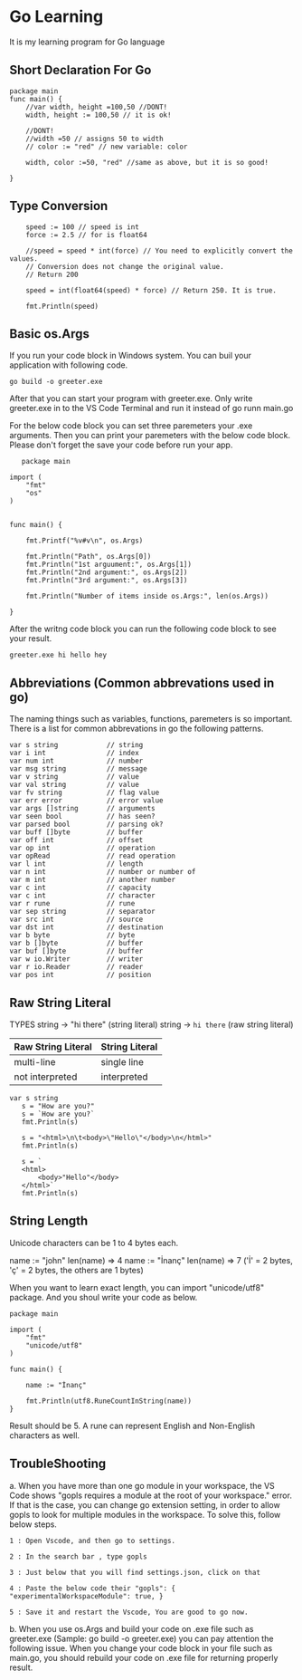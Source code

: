 # Go Learning
It is my learning program for Go language

## Short Declaration For Go
```
package main 
func main() {
    //var width, height =100,50 //DONT!
    width, height := 100,50 // it is ok!

    //DONT!
    //width =50 // assigns 50 to width
    // color := "red" // new variable: color

    width, color :=50, "red" //same as above, but it is so good!

}
```
## Type Conversion

```
	speed := 100 // speed is int
	force := 2.5 // for is float64

	//speed = speed * int(force) // You need to explicitly convert the values.
	// Conversion does not change the original value.
	// Return 200

	speed = int(float64(speed) * force) // Return 250. It is true.

	fmt.Println(speed)

```

## Basic os.Args

If you run your code block in Windows system. You can buil your application with following code.

```
go build -o greeter.exe
```
After that you can start your program with greeter.exe. Only write greeter.exe in to the VS Code Terminal and run it instead of go runn main.go 

For the below code block you can set three paremeters your .exe arguments. Then you can print your paremeters with the below code block.
Please don't forget the save your code before run your app.

```
   package main

import (
	"fmt"
	"os"
)


func main() {

	fmt.Printf("%v#v\n", os.Args)

	fmt.Println("Path", os.Args[0])
	fmt.Println("1st arguument:", os.Args[1])
	fmt.Println("2nd argument:", os.Args[2])
	fmt.Println("3rd argument:", os.Args[3])

	fmt.Println("Number of items inside os.Args:", len(os.Args))

}

```

After the writng code block you can run the following code block to see your result.

```
greeter.exe hi hello hey
```


## Abbreviations (Common abbrevations used in go)

The naming things such as variables, functions, paremeters is so important. There is a list for common abbrevations in go the following patterns.

```
var s string            // string
var i int               // index
var num int             // number
var msg string          // message
var v string            // value
var val string          // value
var fv string           // flag value
var err error           // error value
var args []string       // arguments
var seen bool           // has seen?
var parsed bool         // parsing ok?
var buff []byte         // buffer
var off int             // offset
var op int              // operation
var opRead              // read operation
var l int               // length
var n int               // number or number of
var m int               // another number
var c int               // capacity
var c int               // character
var r rune              // rune
var sep string          // separator
var src int             // source
var dst int             // destination
var b byte              // byte
var b []byte            // buffer
var buf []byte          // buffer
var w io.Writer         // writer
var r io.Reader         // reader
var pos int             // position

```
## Raw String Literal

 TYPES
 string   ->     "hi there" (string literal)
 string   ->	 `hi there` (raw string literal)

 Raw String Literal       |   String Literal
 -------------------------|---------------------
 multi-line		  |  single line
 not interpreted	  |  interpreted

 ```
 var s string
	s = "How are you?"
	s = `How are you?`
	fmt.Println(s)

	s = "<html>\n\t<body>\"Hello\"</body>\n</html>"
	fmt.Println(s)

	s = `
	<html>
		<body>"Hello"</body>
	</html>`
	fmt.Println(s)
```
## String Length

Unicode characters can be 1 to 4 bytes each.

name := "john"
len(name) => 4
name := "İnanç"
len(name) => 7 ('İ' = 2 bytes, 'ç' = 2 bytes, the others are 1 bytes)

When you want to learn exact length, you can import "unicode/utf8" package. And you shoul write your code as below.

```
package main

import (
	"fmt"
	"unicode/utf8"
)

func main() {

	name := "İnanç"

	fmt.Println(utf8.RuneCountInString(name))
}

```
Result should be 5. 
A rune can represent English and Non-English characters as well.



## TroubleShooting

a. When you have more than one go module in your workspace, the VS Code shows "gopls requires a module at the root of your workspace." error.
If that is the case, you can change go extension setting, in order to allow gopls to look for multiple modules in the workspace. To solve this, follow below steps.

	1 : Open Vscode, and then go to settings.

	2 : In the search bar , type gopls

	3 : Just below that you will find settings.json, click on that

	4 : Paste the below code their "gopls": { "experimentalWorkspaceModule": true, }

	5 : Save it and restart the Vscode, You are good to go now.
b. When you use os.Args and build your code on .exe file such as greeter.exe (Sample: go build -o greeter.exe) you can pay attention the following issue.
	When you change your code block in your file such as main.go, you should rebuild your code on .exe file for returning properly result.

